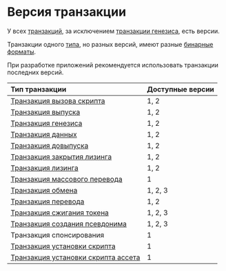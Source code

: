 # Версия транзакции

У всех [транзакций](/ru/blockchain/transaction), за исключением [транзакции генезиса](/ru/blockchain/transaction-type/genesis-transaction), есть версии.

Транзакции одного [типа](/ru/blockchain/transaction-type), но разных версий, имеют разные [бинарные форматы](/ru/blockchain/binary-format/transaction-binary-format).

При разработке приложений рекомендуется использовать транзакции последних версий.

| Тип транзакции | Доступные версии |
| :--- | :--- |
| [Транзакция вызова скрипта](/ru/blockchain/transaction-type/invoke-script-transaction) | 1, 2 |
| [Транзакция выпуска](/ru/blockchain/transaction-type/issue-transaction) | 1, 2 |
| [Транзакция генезиса](/ru/blockchain/transaction-type/genesis-transaction) | 1, 2 |
| [Транзакция данных](/ru/blockchain/transaction-type/data-transaction) | 1, 2 |
| [Транзакция довыпуска](/ru/blockchain/transaction-type/reissue-transaction) | 1, 2 |
| [Транзакция закрытия лизинга](/ru/blockchain/transaction-type/lease-cancel-transaction) | 1, 2 |
| [Транзакция лизинга](/ru/blockchain/transaction-type/lease-transaction) | 1, 2 |
| [Транзакция массового перевода](/ru/blockchain/transaction-type/mass-transfer-transaction) | 1 |
| [Транзакция обмена](/ru/blockchain/transaction-type/exchange-transaction) | 1, 2, 3 |
| [Транзакция перевода](/ru/blockchain/transaction-type/transfer-transaction) | 1, 2 |
| [Транзакция сжигания токена](/ru/blockchain/transaction-type/burn-transaction) | 1, 2, 3 |
| [Транзакция создания псевдонима](/ru/blockchain/transaction-type/create-alias-transaction) | 1, 2, 3 |
| Транзакция спонсирования | 1 |
| [Транзакция установки скрипта](/ru/blockchain/transaction-type/set-script-transaction) | 1 |
| [Транзакция установки скрипта ассета](/ru/blockchain/transaction-type/set-asset-script-transaction) | 1 |
